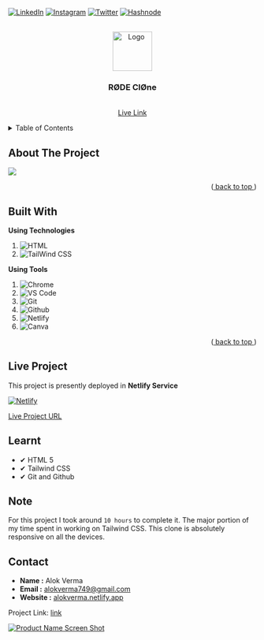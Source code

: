 <!-- Social Links -->

[![LinkedIn][linkedin-shield]][linkedin-url]
[![Instagram][instagram-shield]][instagram-url]
[![Twitter][twitter-shield]][twitter-url]
[![Hashnode][hashnode-shield]][hashnode-url]

<!-- PROJECT LOGO -->
<br />
<div align="center">
  <a href="https://github.com/alokVerma749/Rode-clone">
    <img src="https://learncodeonline.in/mascot.png" alt="Logo" width="80">
  </a>

<h3 align="center">RØDE ClØne</h3>

  <p align="center">
    <br />
    <a href="https://alokverma-rode.netlify.app/">Live Link</a>
  </p>
</div>

<!-- TABLE OF CONTENTS -->
<details>
  <summary>Table of Contents</summary>
  <ol>
    <li>
      <a href="#about-the-project">About The Project</a>
    </li>
    <li><a href="#built-with">Built With</a></li>
    <li><a href="#live-project">Live Project</a></li>
    <li><a href="#learnt">Learnt</a></li>
    <li><a href="#contact">About Me</a></li>

  </ol>
</details>

<!-- ABOUT THE PROJECT -->

## About The Project

<img align="centre" src="https://github.com/alokVerma749/Rode-clone/blob/master/Rode%20Video/Untitled%20design.gif"/>

<p align="right">(<a href="#top"> back to top </a>)</p>

## Built With

**Using Technologies**

1. ![HTML][html-shield]
2. ![TailWind CSS][tailwind-shield]

**Using Tools**

1. ![Chrome][chrome-shield]
2. ![VS Code][vscode-shield]
3. ![Git][git-shield]
4. ![Github][github-shield]
5. ![Netlify][netlify-shield]
6. ![Canva][canva-shield]

<p align="right">(<a href="#top"> back to top </a>)</p>

## Live Project

This project is presently deployed in **Netlify Service**

[![Netlify][netlify-shield]][project-url]

[Live Project URL](https://alokverma-rode.netlify.app/)

<!-- LEARNT -->

## Learnt

- ✔ HTML 5
- ✔ Tailwind CSS
- ✔ Git and Github
<!-- NOTE -->

## Note

For this project I took around `10 hours` to complete it. The major portion of my time spent in working on Tailwind CSS. 
This clone is absolutely responsive on all the devices.

<!-- CONTACT -->

## Contact

- **Name :** Alok Verma
- **Email :** alokverma749@gmail.com
- **Website :** [alokverma.netlify.app](https://alokverma.netlify.app)

Project Link: [link](https://github.com/alokVerma749/Rode-clone)

<!-- BACK TO TOP -->

[![Product Name Screen Shot][backtotop-shield]](#top)

<!-- MARKDOWN LINKS & IMAGES -->

<!-- Linkedin -->

[linkedin-shield]: https://img.shields.io/badge/-LinkedIn-black.svg?style=for-the-badge&logo=linkedin&colorB=0B5FBB
[linkedin-url]: https://www.linkedin.com/in/alok-verma-71106a1a0/

<!-- Instagram -->

[instagram-shield]: https://img.shields.io/badge/Instagram-%23E4405F.svg?style=for-the-badge&logo=Instagram&logoColor=white
[instagram-url]: https://instagram.com/alok_std

<!-- Twitter -->

[twitter-shield]: https://img.shields.io/badge/Twitter-%231DA1F2.svg?style=for-the-badge&logo=Twitter&logoColor=white
[twitter-url]: https://twitter.com/alok_std

<!-- Hashnode -->

[hashnode-shield]: https://img.shields.io/badge/Hashnode-2962FF?style=for-the-badge&logo=hashnode&logoColor=white
[hashnode-url]: https://alokverma.hashnode.dev

<!-- Back to Top -->

[backtotop-shield]: https://img.shields.io/badge/Back%20to%20Top-%5E-brightgreen

<!-- Tools and Technologies -->

[html-shield]: https://img.shields.io/badge/html5-%23E34F26.svg?style=for-the-badge&logo=html5&logoColor=white
[tailwind-shield]: https://img.shields.io/badge/tailwindcss-%2338B2AC.svg?style=for-the-badge&logo=tailwind-css&logoColor=white
[vscode-shield]: https://img.shields.io/badge/Visual%20Studio%20Code-0078d7.svg?style=for-the-badge&logo=visual-studio-code&logoColor=white
[chrome-shield]: https://img.shields.io/badge/Google%20Chrome-4285F4?style=for-the-badge&logo=GoogleChrome&logoColor=white
[netlify-shield]: https://img.shields.io/badge/netlify-%23000000.svg?style=for-the-badge&logo=netlify&logoColor=#00C7B7
[git-shield]: https://img.shields.io/badge/git-%23F05033.svg?style=for-the-badge&logo=git&logoColor=white
[github-shield]: https://img.shields.io/badge/github-%23121011.svg?style=for-the-badge&logo=github&logoColor=white
[canva-shield]: https://img.shields.io/badge/Canva-%2300C4CC.svg?style=for-the-badge&logo=Canva&logoColor=white

<!-- Project screenshot -->

[product-screenshot]: https://github.com/alokVerma749/Rode-clone/blob/master/assets/logo.svg
[project-url]: https://alokverma-rode.netlify.app/
